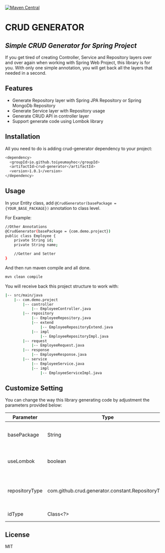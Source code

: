 [![Maven Central](https://img.shields.io/maven-central/v/io.github.toiyeumayhoc/crud-generator.svg?label=Maven%20Central)](https://search.maven.org/search?q=g:%22io.github.toiyeumayhoc%22%20AND%20a:%22crud-generator%22)
# CRUD GENERATOR
## _Simple CRUD Generator for Spring Project_
If you get tired of creating Controller, Service and Repository layers over and over again when working with Spring Web Project, this library is for you. With only one simple annotation, you will get back all the layers that needed in a second.

## Features

- Generate Repository layer with Spring JPA Repository or Spring MongoDb Repository
- Generate Service layer with Repository usage
- Generate CRUD API in controller layer
- Support generate code using Lombok library

## Installation

All you need to do is adding crud-generator dependency to your project:

```sh
<dependency>
  <groupId>io.github.toiyeumayhoc</groupId>
  <artifactId>crud-generator</artifactId>
  <version>1.0.1</version>
</dependency>
```

## Usage

In your Entity class, add `@CrudGenerator(basePackage = {YOUR_BASE_PACKAGE})` annotation to class level.

For Example: 
```sh
//Other Annotations
@CrudGenerator(basePackage = {com.demo.project})
public class Employee {
    private String id;
    private String name;

    //Getter and Setter
}
```

And then run maven compile and all done.
```sh
mvn clean compile
```
You will receive back this project structure to work with:
```sh
|-- src/main/java
    |-- com.demo.project
        |-- controller
            |-- EmployeeController.java
        |-- repository
            |-- EmployeeRepository.java
            |-- extend
                |-- EmployeeRepositoryExtend.java
            |-- impl
                |-- EmployeeRepositoryImpl.java
        |-- request
            |-- EmployeeRequest.java
        |-- response
            |-- EmployeeResponse.java
        |-- service
            |-- EmployeeService.java
            |-- impl
                |-- EmployeeServiceImpl.java
```

## Customize Setting

You can change the way this library generating code by adjustment the parameters provided below:

| Parameter | Type | Description | Default value
| ------ | ------ | ------ | ------ |
| basePackage | String | Base Package of your project | *REQUIRED
| useLombok | boolean | generate code using Lombok library | true
| repositoryType | com.github.crud.generator.constant.RepositoryType  | Spring Repository your project is using | RepositoryType.MONGO
| idType | Class<?> | Your entity id type | String.class

## License

MIT

